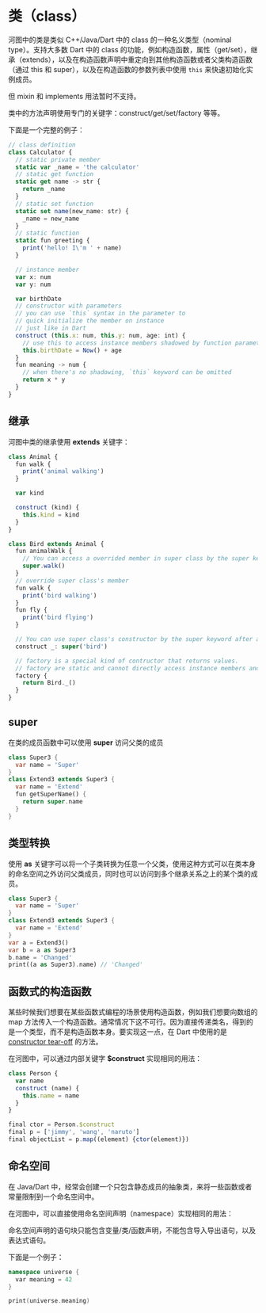 # 类（class）

河图中的类是类似 C++/Java/Dart 中的 class 的一种名义类型（nominal type）。支持大多数 Dart 中的 class 的功能，例如构造函数，属性（get/set），继承（extends），以及在构造函数声明中重定向到其他构造函数或者父类构造函数（通过 this 和 super），以及在构造函数的参数列表中使用 `this` 来快速初始化实例成员。

但 mixin 和 implements 用法暂时不支持。

类中的方法声明使用专门的关键字：construct/get/set/factory 等等。

下面是一个完整的例子：

```typescript
// class definition
class Calculator {
  // static private member
  static var _name = 'the calculator'
  // static get function
  static get name -> str {
    return _name
  }
  // static set function
  static set name(new_name: str) {
    _name = new_name
  }
  // static function
  static fun greeting {
    print('hello! I\'m ' + name)
  }

  // instance member
  var x: num
  var y: num

  var birthDate
  // constructor with parameters
  // you can use `this` syntax in the parameter to
  // quick initialize the member on instance
  // just like in Dart
  construct (this.x: num, this.y: num, age: int) {
    // use this to access instance members shadowed by function parameters
    this.birthDate = Now() + age
  }
  fun meaning -> num {
    // when there's no shadowing, `this` keyword can be omitted
    return x * y
  }
}
```

## 继承

河图中类的继承使用 **extends** 关键字：

```typescript
class Animal {
  fun walk {
    print('animal walking')
  }

  var kind

  construct (kind) {
    this.kind = kind
  }
}

class Bird extends Animal {
  fun animalWalk {
    // You can access a overrided member in super class by the super keyword within a method body.
    super.walk()
  }
  // override super class's member
  fun walk {
    print('bird walking')
  }
  fun fly {
    print('bird flying')
  }

  // You can use super class's constructor by the super keyword after a constructor declaration.
  construct _: super('bird')

  // factory is a special kind of contructor that returns values.
  // factory are static and cannot directly access instance members and constructors.
  factory {
    return Bird._()
  }
}
```

## super

在类的成员函数中可以使用 **super** 访问父类的成员

```dart
class Super3 {
  var name = 'Super'
}
class Extend3 extends Super3 {
  var name = 'Extend'
  fun getSuperName() {
    return super.name
  }
}
```

## 类型转换

使用 **as** 关键字可以将一个子类转换为任意一个父类，使用这种方式可以在类本身的命名空间之外访问父类成员，同时也可以访问到多个继承关系之上的某个类的成员。

```dart
class Super3 {
  var name = 'Super'
}
class Extend3 extends Super3 {
  var name = 'Extend'
}
var a = Extend3()
var b = a as Super3
b.name = 'Changed'
print((a as Super3).name) // 'Changed'
```

## 函数式的构造函数

某些时候我们想要在某些函数式编程的场景使用构造函数，例如我们想要向数组的 map 方法传入一个构造函数。通常情况下这不可行。因为直接传递类名，得到的是一个类型，而不是构造函数本身。要实现这一点，在 Dart 中使用的是 [constructor tear-off](https://medium.com/dartlang/dart-2-15-7e7a598e508a#9c16) 的方法。

在河图中，可以通过内部关键字 **$construct** 实现相同的用法：

```javascript
class Person {
  var name
  construct (name) {
    this.name = name
  }
}

final ctor = Person.$construct
final p = ['jimmy', 'wang', 'naruto']
final objectList = p.map((element) {ctor(element)})
```

## 命名空间

在 Java/Dart 中，经常会创建一个只包含静态成员的抽象类，来将一些函数或者常量限制到一个命名空间中。

在河图中，可以直接使用命名空间声明（namespace）实现相同的用法：

命名空间声明的语句块只能包含变量/类/函数声明，不能包含导入导出语句，以及表达式语句。

下面是一个例子：

```c++
namespace universe {
  var meaning = 42
}

print(universe.meaning)
```

